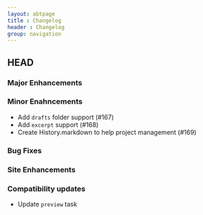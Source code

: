 ```yaml
---
layout: abtpage
title : Changelog
header : Changelog
group: navigation
---
```



## HEAD

### Major Enhancements

### Minor Enahncements
  * Add `drafts` folder support (#167)
  * Add `excerpt` support (#168)
  * Create History.markdown to help project management (#169)

### Bug Fixes

### Site Enhancements

### Compatibility updates
  * Update `preview` task

